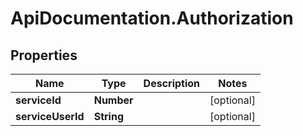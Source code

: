 # ApiDocumentation.Authorization

## Properties
Name | Type | Description | Notes
------------ | ------------- | ------------- | -------------
**serviceId** | **Number** |  | [optional] 
**serviceUserId** | **String** |  | [optional] 


